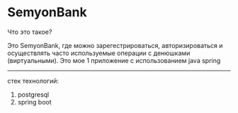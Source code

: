# SemyonBank

Что это такое?

Это SemyonBank, где можно зарегестрироваться, авторизироваться и осуществлять часто используемые операции с денюшками (виртуальными). 
Это мое 1 приложение с использованием java spring

_____________________________________________________

стек технологий:
1. postgresql
2. spring boot

